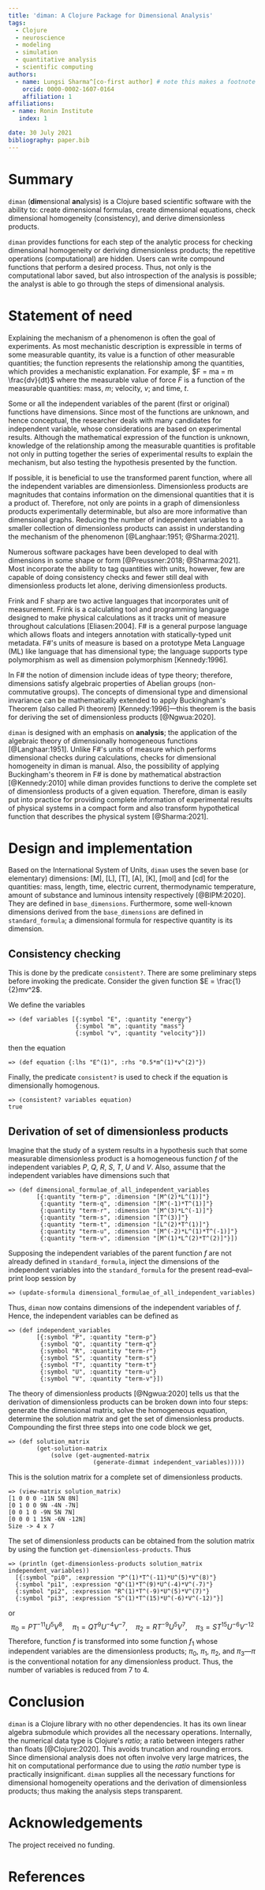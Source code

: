 ```yaml
---
title: 'diman: A Clojure Package for Dimensional Analysis'
tags:
  - Clojure
  - neuroscience
  - modeling
  - simulation
  - quantitative analysis
  - scientific computing
authors:
  - name: Lungsi Sharma^[co-first author] # note this makes a footnote saying 'co-first author'
    orcid: 0000-0002-1607-0164
    affiliation: 1
affiliations:
 - name: Ronin Institute
   index: 1

date: 30 July 2021
bibliography: paper.bib
---
```


# Summary

`diman` (**dim**ensional **an**alysis) is a Clojure based scientific software with the ability to: create dimensional formulas, create dimensional equations, check dimensional homogeneity (consistency), and derive dimensionless products.

`diman` provides functions for each step of the analytic process for checking dimensional homogeneity or deriving dimensionless products; the repetitive operations (computational) are hidden. Users can write compound functions that perform a desired process. Thus, not only is the computational labor saved, but also introspection of the analysis is possible; the analyst is able to go through the steps of dimensional analysis.

# Statement of need

Explaining the mechanism of a phenomenon is often the goal of experiments. As most mechanistic description is expressible in terms of some measurable quantity, its value is a function of other measurable quantities; the function represents the relationship among the quantities, which provides a mechanistic explanation. For example, $F = ma = m \frac{dv}{dt}$ where the measurable value of force $F$ is a function of the measurable quantities: mass, $m$; velocity, $v$; and time, $t$.

Some or all the independent variables of the parent (first or original) functions have dimensions. Since most of the functions are unknown, and hence conceptual, the researcher deals with many candidates for independent variable, whose considerations are based on experimental results. Although the mathematical expression of the function is unknown, knowledge of the relationship among the measurable quantities is profitable not only in putting together the series of experimental results to explain the mechanism, but also testing the hypothesis presented by the function.

If possible, it is beneficial to use the transformed parent function, where all the independent variables are dimensionless. Dimensionless products are magnitudes that contains information on the dimensional quantities that it is a product of. Therefore, not only are points in a graph of dimensionless products experimentally determinable, but also are more informative than dimensional graphs. Reducing the number of independent variables to a smaller collection of dimensionless products can assist in understanding the mechanism of the phenomenon [@Langhaar:1951; @Sharma:2021].

Numerous software packages have been developed to deal with dimensions in some shape or form [@Preussner:2018; @Sharma:2021]. Most incorporate the ability to tag quantities with units, however, few are capable of doing consistency checks and fewer still deal with dimensionless products let alone, deriving dimensionless products.

Frink and F sharp are two active languages that incorporates unit of measurement. Frink is a calculating tool and programming language designed to make physical calculations as it tracks unit of measure throughout calculations [Eliasen:2004]. F# is a general purpose language which allows floats and integers annotation with statically-typed unit metadata. F#'s units of measure is based on a prototype Meta Language (ML) like language that has dimensional type; the language supports type polymorphism as well as dimension polymorphism [Kennedy:1996].

In F# the notion of dimension include ideas of type theory; therefore, dimensions satisfy algebraic properties of Abelian groups (non-commutative groups). The concepts of dimensional type and dimensional invariance can be mathematically extended to apply Buckingham's Theorem (also called Pi theorem) [Kennedy:1996]&mdash;this theorem is the basis for deriving the set of dimensionless products [@Ngwua:2020].

`diman` is designed with an emphasis on **analysis**; the  application of the algebraic theory of dimensionally homogeneous functions [@Langhaar:1951]. Unlike F#'s units of measure which performs dimensional checks during calculations, checks for dimensional homogeneity in diman is manual. Also, the possibility of applying Buckingham's theorem in F# is done by mathematical abstraction [@Kennedy:2010] while diman provides functions to derive the complete set of dimensionless products of a given equation. Therefore, diman is easily put into practice for providing complete information of experimental results of physical systems in a compact form and also transform hypothetical function that describes the physical system [@Sharma:2021].

# Design and implementation

Based on the International System of Units, `diman` uses the seven base (or elementary) dimensions: [M], [L], [T], [A], [K], [mol] and [cd] for the quantities: mass, length, time, electric current, thermodynamic temperature, amount of substance and luminous intensity respectively [@BIPM:2020]. They are defined in `base_dimensions`. Furthermore, some well-known dimensions derived from the `base_dimensions` are defined in `standard_formula`; a dimensional formula for respective quantity is its dimension.

## Consistency checking

This is done by the predicate `consistent?`. There are some preliminary steps before invoking the predicate. Consider the given function $E = \frac{1}{2}mv^2$.

We define the variables
```
=> (def variables [{:symbol "E", :quantity "energy"}
                   {:symbol "m", :quantity "mass"}
                   {:symbol "v", :quantity "velocity"}])
```
then the equation
```
=> (def equation {:lhs "E^(1)", :rhs "0.5*m^(1)*v^(2)"})
```
Finally, the predicate `consistent?` is used to check if the equation is dimensionally homogenous.
```
=> (consistent? variables equation)
true
```

## Derivation of set of dimensionless products

Imagine that the study of a system results in a hypothesis such that some measurable dimensionless product is a homogeneous function $f$ of the independent variables $P$, $Q$, $R$, $S$, $T$, $U$ and $V$. Also, assume that the independent variables have dimensions such that
```
=> (def dimensional_formulae_of_all_independent_variables
        [{:quantity "term-p", :dimension "[M^(2)*L^(1)]"}
         {:quantity "term-q", :dimension "[M^(-1)*T^(1)]"}
         {:quantity "term-r", :dimension "[M^(3)*L^(-1)]"}
         {:quantity "term-s", :dimension "[T^(3)]"}
         {:quantity "term-t", :dimension "[L^(2)*T^(1)]"}
         {:quantity "term-u", :dimension "[M^(-2)*L^(1)*T^(-1)]"}
         {:quantity "term-v", :dimension "[M^(1)*L^(2)*T^(2)]"}]) 
```
Supposing the independent variables of the parent function $f$ are not already defined in `standard_formula`, inject the dimensions of the independent variables into the `standard_formula` for the present read–eval–print loop session by
```
=> (update-sformula dimensional_formulae_of_all_independent_variables)
```
Thus, `diman` now contains dimensions of the independent variables of $f$. Hence, the independent variables can be defined as
```
=> (def independent_variables
        [{:symbol "P", :quantity "term-p"}
         {:symbol "Q", :quantity "term-q"}
         {:symbol "R", :quantity "term-r"}
         {:symbol "S", :quantity "term-s"}
         {:symbol "T", :quantity "term-t"}
         {:symbol "U", :quantity "term-u"}
         {:symbol "V", :quantity "term-v"}]) 
```
The theory of dimensionless products [@Ngwua:2020] tells us that the derivation of dimensionless products can be broken down into four steps: generate the dimensional matrix, solve the homogeneous equation, determine the solution matrix and get the set of dimensionless products. Compounding the first three steps into one code block we get,
```
=> (def solution_matrix
        (get-solution-matrix
            (solve (get-augmented-matrix
						(generate-dimmat independent_variables)))))
```
This is the solution matrix for a complete set of dimensionless products.
```
=> (view-matrix solution_matrix)
[1 0 0 0 -11N 5N 8N]
[0 1 0 0 9N -4N -7N]
[0 0 1 0 -9N 5N 7N]
[0 0 0 1 15N -6N -12N]
Size -> 4 x 7
```
The set of dimensionless products can be obtained from the solution matrix by using the function `get-dimensionless-products`. Thus
```
=> (println (get-dimensionless-products solution_matrix independent_variables))
  [{:symbol "pi0", :expression "P^(1)*T^(-11)*U^(5)*V^(8)"}
  {:symbol "pi1", :expression "Q^(1)*T^(9)*U^(-4)*V^(-7)"}
  {:symbol "pi2", :expression "R^(1)*T^(-9)*U^(5)*V^(7)"}
  {:symbol "pi3", :expression "S^(1)*T^(15)*U^(-6)*V^(-12)"}]
```
or
$$
\pi_0 = PT^{-11}U^5V^8, \quad \pi_1 = QT^9U^{-4}V^{-7}, \quad \pi_2 = RT^{-9}U^5V^7, \quad \pi_3 = ST^{15}U^{-6}V^{-12}
$$
Therefore, function $f$ is transformed into some function $f_1$ whose independent variables are the dimensionless products; $\pi_0$, $\pi_1$, $\pi_2$, and $\pi_3$&mdash;$\pi$ is the conventional notation for any dimensionless product. Thus, the number of variables is reduced from 7 to 4.

# Conclusion

`diman` is a Clojure library with no other dependencies. It has its own linear algebra submodule which provides all the necessary operations. Internally, the numerical data type is Clojure's *ratio*; a ratio between integers rather than floats [@Clojure:2020]. This avoids truncation and rounding errors. Since dimensional analysis does not often involve very large matrices, the hit on computational performance due to using the *ratio* number type is practically insignificant. `diman` supplies all the necessary functions for dimensional homogeneity operations and the derivation of dimensionless products; thus making the analysis steps transparent.


# Acknowledgements

The project received no funding.

# References
